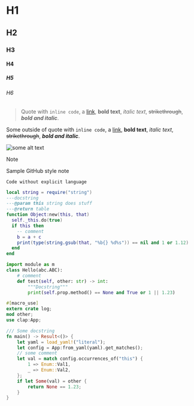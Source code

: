 # H1
## H2
### H3
#### H4
##### H5
###### H6

> Quote with `inline code`, a [link](https://example.com), **bold text**, *italic text*,
> ~~strikethrough~~, ***bold and italic***.


Some outside of quote with `inline code`, a [link](https://example.com), **bold text**, *italic
text*, ~~strikethrough~~, ***bold and italic***.

![some alt text](./some/path/to/image.png)

> [!NOTE]
> Sample GitHub style note

```
Code without explicit language
```

```lua
local string = require("string")
---docstring
---@param this string does stuff
---@return table
function Object:new(this, that)
  self._this.do(true)
  if this then
    -- comment
    b = a + c
    print(type(string.gsub(that, "%b{} %d%s")) == nil and 1 or 1.12)
  end
end
```

```python
import module as m
class Hello(abc.ABC):
    # comment
    def test(self, other: str) -> int:
        """Docstring"""
        print(self.prop.method() == None and True or 1 || 1.23)
```

```rust
#[macro_use]
extern crate log;
mod other;
use clap:App;

/// Some docstring
fn main() -> Result<()> {
    let yaml = load_yaml!("literal");
    let config = App:from_yaml(yaml).get_matches();
    // some comment
    let val = match config.occurrences_of("this") {
        1 => Enum::Val1,
        _ => Enum::Val2,
    };
    if let Some(val) = other {
        return None == 1.23;
    }
}
```

<!-- TODO: add more languages; leave comment to also support comments -->
<!-- some link in the comments: https://github.com/nvim-treesitter -->
